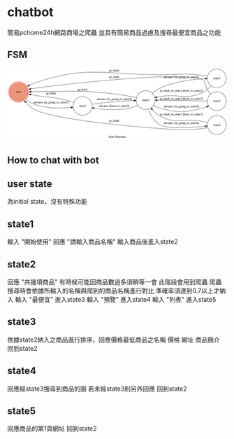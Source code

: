 # chatbot
簡易pchome24h網路商場之爬蟲
並具有簡易商品過慮及搜尋最便宜商品之功能
## FSM
![alt tag](https://github.com/starfor065841/chatbot/blob/master/fsm.png?raw=true)
## How to chat with bot
## user state
為initial state，沒有特殊功能
## state1
輸入  "開始使用"
回應  "請輸入商品名稱"
輸入商品後進入state2
## state2
回應  "共幾項商品" 有時候可能因商品數過多須稍等一會
此階段會用到爬蟲
爬蟲搜尋時會依據所輸入的名稱與爬到的商品名稱進行對比
準確率須達到0.7以上才納入
輸入  "最便宜"  進入state3
輸入  "預覽"  進入state4
輸入  "列表"  進入state5
## state3
依據state2納入之商品進行排序，回應價格最低商品之名稱 價格 網址 商品簡介
回到state2
## state4
回應經state3搜尋到商品的圖
若未經state3則另外回應
回到state2
## state5
回應商品的第1頁網址
回到state2


